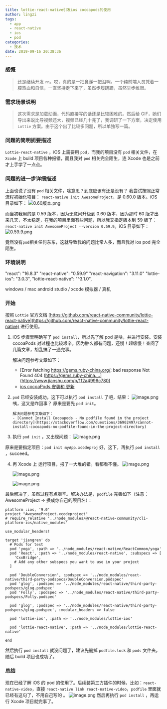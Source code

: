 ```yaml
---
title: lottie-react-native引发ios cocoapods的使用
author: lingzi
tags:
  - app
  - react-native
  - ios
  - pod
categories:
  - 技术
date: 2019-09-16 20:38:36
---
```


### 感慨

> 还是继续开发 `rn`。哎，真的是一把鼻涕一把泪啊。一个纯前端人员凭着一腔热血和自信，一直坚持走下来了，虽然步履蹒跚，虽然举步维艰。

### 需求场景说明

> 这次需求是加载动画，代码直接写的话还是比较困难的。然后给 GIF，她们导出来说比导视频还大，视频已经几十兆了，我调研了一下方案，决定使用 `Lottie` 方案。由于这个出了比较多问题，所以单独写一篇。

### 问题的简明扼要描述

`Lottie-react-native` ，iOS 上需要用 `pod`，而我的项目没有 `pod` 相关文件，在 `Xcode` 上 build 项目各种报错，而且我对 `pod` 相关完全陌生，连 Xcode 也是之前才上手学了一点点。

### 问题的进一步详细描述

上面也说了没有 `pod` 相关文件，啥意思？到底应该有还是没有？
我尝试按照正常流程初始化项目： `react-native init AwesomeProject`，是 0.60.0 版本。iOS 目录如下：
![0.60版本.png](./1.jpg)

而当初我用的是 0.59 版本，因为无意间升级到 0.60 版本，因为那时 60 版才出来几天，不太稳定，在我的项目里面有些问题，所以我又指定版本到 59 版了： `react-native init AwesomeProject --version 0.59.9`。iOS 目录如下：
![0.59.9.png](./2.jpg)

竟然没有`pod`相关任何东东，这就导致我的问题比常人多，而且我对 ios pod 完全陌生。

### 环境说明

"react": "16.8.3"
"react-native": "0.59.9"
"react-navigation": "3.11.0"
"lottie-ios": "3.0.3",
"lottie-react-native": "^3.1.0",

windows / mac
android studio / xcode
模拟器 / 真机

### 开始

按照 `Lottie` 官方文档 [https://github.com/react-native-community/lottie-react-native](https://github.com/react-native-community/lottie-react-native) 进行使用。

1.  iOS 步骤里明确写了 `pod install`，所以先了解 pod 是啥，并进行安装。安装 cocoaPods 对过程也比较艰辛，因为肿么都有问题，还慢！超级慢！查阅了几篇文章，胡乱搞了一通完事。

    解决问题参考文章如下：

    - [Error fetching https://gems.ruby-china.org/: bad response Not Found 404 (https://gems.ruby-china....](https://www.jianshu.com/p/112a4996c780)
    - [ios cocoaPods 安装和 更新](https://www.jianshu.com/p/986781e339b1)

2.  `pod` 已经安装成功，这下可以执行 `pod install` 了吧，结果：
    ![image.png](./3.jpg)
    咦，这又是咋回事？
    原来是要先 `pod init`。

        解决问题参考文章如下：
        - [Cannot Install Cocoapods - No podfile found in the project directory](https://stackoverflow.com/questions/36902497/cannot-install-cocoapods-no-podfile-found-in-the-project-directory)

3.  执行 `pod init` ，又出现问题：
    ![image.png](./4.jpg)

原来是要指定项目：`pod init myApp.xcodeproj`
好，这下，再执行 `pod install` ，succeed。

4. 再 Xcode 上 运行项目，报了一大堆的错。看都看不懂。
   ![image.png](./5.jpg)

   ![image.png](./6.jpg)

   ![image.png](./7.jpg)

最后解决了，虽然过程有点艰辛。解决办法是，`podfile` 完善如下（注意：AwesomeProject => 换成你自己的项目名）：

```
platform :ios, '9.0'
project "AwesomeProject.xcodeproject"
# require_relative '../node_modules/@react-native-community/cli-platform-ios/native_modules'

use_modular_headers!

target 'jiangren' do
  # Pods for test
  pod 'yoga', :path => '../node_modules/react-native/ReactCommon/yoga'
  pod 'React', :path => '../node_modules/react-native', :subspecs => [
    'CxxBridge',
    # Add any other subspecs you want to use in your project
  ]

  pod 'DoubleConversion', :podspec => '../node_modules/react-native/third-party-podspecs/DoubleConversion.podspec'
  pod 'glog', :podspec => '../node_modules/react-native/third-party-podspecs/glog.podspec'
  pod 'Folly', :podspec => '../node_modules/react-native/third-party-podspecs/Folly.podspec'

  pod 'glog', :podspec => '../node_modules/react-native/third-party-podspecs/glog.podspec', :modular_headers => false

  pod 'lottie-ios', :path => '../node_modules/lottie-ios'

  pod 'lottie-react-native', :path => '../node_modules/lottie-react-native'

end
```

然后执行 `pod install` 就没问题了，建议先删掉 `podfile.lock` 和 `pods` 文件夹。随后 build 项目也成功了。

### 总结

现在已经了解 iOS 的 pod 的使用了。后续装第三方插件的时候，比如：`react-native-video`，直接 `react-native link react-native-video`，`podfile` 里面就已经有这句了，不用自己写的 。
![image.png](./8.jpg)
然后再执行 `pod install` ，再运行 Xcode 项目就完事了。
